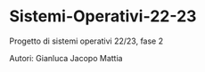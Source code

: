 # Sistemi-Operativi-22-23
Progetto di sistemi operativi 22/23, fase 2


Autori:
 Gianluca
 Jacopo
 Mattia
